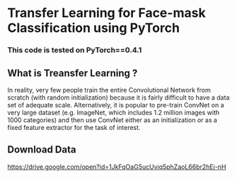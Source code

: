 # Transfer Learning for Face-mask Classification using PyTorch
### This code is tested on PyTorch==0.4.1

## What is Treansfer Learning ?

In reality, very few people train the entire Convolutional Network from scratch (with random initialization) because it is fairly difficult to have a data set of adequate scale. Alternatively, it is popular to pre-train ConvNet on a very large dataset (e.g. ImageNet, which includes 1.2 million images with 1000 categories) and then use ConvNet either as an initialization or as a fixed feature extractor for the task of interest.


## Download Data
https://drive.google.com/open?id=1JkFqOaG5ucUviq5phZaoL66br2hEj-nH
